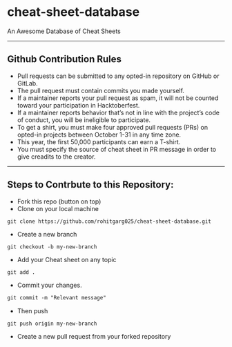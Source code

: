 # cheat-sheet-database
An Awesome Database of Cheat Sheets

---

## Github Contribution Rules
- Pull requests can be submitted to any opted-in repository on GitHub or GitLab.
- The pull request must contain commits you made yourself.
- If a maintainer reports your pull request as spam, it will not be counted toward your participation in Hacktoberfest.
- If a maintainer reports behavior that’s not in line with the project’s code of conduct, you will be ineligible to participate.
- To get a shirt, you must make four approved pull requests (PRs) on opted-in projects between October 1-31 in any time zone.
- This year, the first 50,000 participants can earn a T-shirt.
- You must specify the source of cheat sheet in PR message in order to give creadits to the creator.
---

## Steps to Contrbute to this Repository:

- Fork this repo (button on top)
- Clone on your local machine

```
git clone https://github.com/rohitgarg025/cheat-sheet-database.git

```
- Create a new branch

```markdown
git checkout -b my-new-branch
```
- Add your Cheat sheet on any topic
```
git add .
```
- Commit your changes.

```markdown
git commit -m "Relevant message"

```
- Then push 
```
git push origin my-new-branch
```
- Create a new pull request from your forked repository



